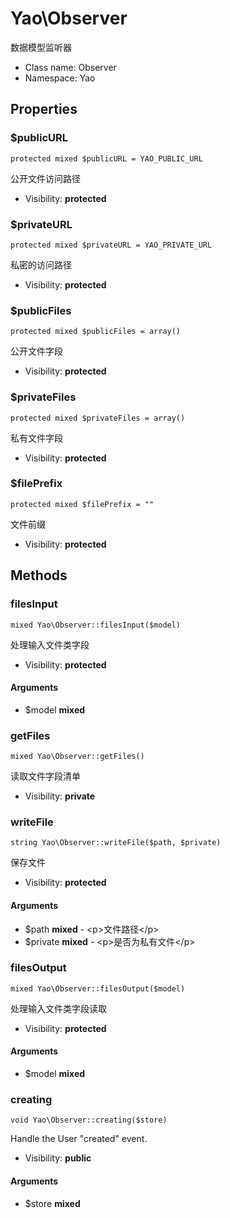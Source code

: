 Yao\Observer
===============

数据模型监听器




* Class name: Observer
* Namespace: Yao





Properties
----------


### $publicURL

    protected mixed $publicURL = YAO_PUBLIC_URL

公开文件访问路径



* Visibility: **protected**


### $privateURL

    protected mixed $privateURL = YAO_PRIVATE_URL

私密的访问路径



* Visibility: **protected**


### $publicFiles

    protected mixed $publicFiles = array()

公开文件字段



* Visibility: **protected**


### $privateFiles

    protected mixed $privateFiles = array()

私有文件字段



* Visibility: **protected**


### $filePrefix

    protected mixed $filePrefix = ""

文件前缀



* Visibility: **protected**


Methods
-------


### filesInput

    mixed Yao\Observer::filesInput($model)

处理输入文件类字段



* Visibility: **protected**


#### Arguments
* $model **mixed**



### getFiles

    mixed Yao\Observer::getFiles()

读取文件字段清单



* Visibility: **private**




### writeFile

    string Yao\Observer::writeFile($path, $private)

保存文件



* Visibility: **protected**


#### Arguments
* $path **mixed** - &lt;p&gt;文件路径&lt;/p&gt;
* $private **mixed** - &lt;p&gt;是否为私有文件&lt;/p&gt;



### filesOutput

    mixed Yao\Observer::filesOutput($model)

处理输入文件类字段读取



* Visibility: **protected**


#### Arguments
* $model **mixed**



### creating

    void Yao\Observer::creating($store)

Handle the User "created" event.



* Visibility: **public**


#### Arguments
* $store **mixed**



